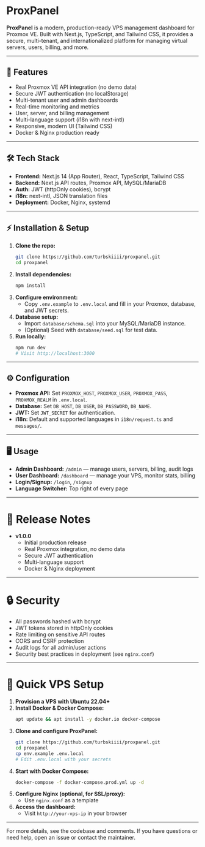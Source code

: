 # ProxPanel

**ProxPanel** is a modern, production-ready VPS management dashboard for Proxmox VE. Built with Next.js, TypeScript, and Tailwind CSS, it provides a secure, multi-tenant, and internationalized platform for managing virtual servers, users, billing, and more.

---

## 🚀 Features
- Real Proxmox VE API integration (no demo data)
- Secure JWT authentication (no localStorage)
- Multi-tenant user and admin dashboards
- Real-time monitoring and metrics
- User, server, and billing management
- Multi-language support (i18n with next-intl)
- Responsive, modern UI (Tailwind CSS)
- Docker & Nginx production ready

---

## 🛠️ Tech Stack
- **Frontend:** Next.js 14 (App Router), React, TypeScript, Tailwind CSS
- **Backend:** Next.js API routes, Proxmox API, MySQL/MariaDB
- **Auth:** JWT (httpOnly cookies), bcrypt
- **i18n:** next-intl, JSON translation files
- **Deployment:** Docker, Nginx, systemd

---

## ⚡ Installation & Setup

1. **Clone the repo:**
   ```sh
   git clone https://github.com/turbskiiii/proxpanel.git
   cd proxpanel
   ```
2. **Install dependencies:**
   ```sh
   npm install
   ```
3. **Configure environment:**
   - Copy `.env.example` to `.env.local` and fill in your Proxmox, database, and JWT secrets.
4. **Database setup:**
   - Import `database/schema.sql` into your MySQL/MariaDB instance.
   - (Optional) Seed with `database/seed.sql` for test data.
5. **Run locally:**
   ```sh
   npm run dev
   # Visit http://localhost:3000
   ```

---

## ⚙️ Configuration
- **Proxmox API:** Set `PROXMOX_HOST`, `PROXMOX_USER`, `PROXMOX_PASS`, `PROXMOX_REALM` in `.env.local`.
- **Database:** Set `DB_HOST`, `DB_USER`, `DB_PASSWORD`, `DB_NAME`.
- **JWT:** Set `JWT_SECRET` for authentication.
- **i18n:** Default and supported languages in `i18n/request.ts` and `messages/`.

---

## 🖥️ Usage
- **Admin Dashboard:** `/admin` — manage users, servers, billing, audit logs
- **User Dashboard:** `/dashboard` — manage your VPS, monitor stats, billing
- **Login/Signup:** `/login`, `/signup`
- **Language Switcher:** Top right of every page

---

# 📝 Release Notes

- **v1.0.0**
  - Initial production release
  - Real Proxmox integration, no demo data
  - Secure JWT authentication
  - Multi-language support
  - Docker & Nginx deployment

---

# 🔒 Security
- All passwords hashed with bcrypt
- JWT tokens stored in httpOnly cookies
- Rate limiting on sensitive API routes
- CORS and CSRF protection
- Audit logs for all admin/user actions
- Security best practices in deployment (see `nginx.conf`)

---

# 🚀 Quick VPS Setup
1. **Provision a VPS with Ubuntu 22.04+**
2. **Install Docker & Docker Compose:**
   ```sh
   apt update && apt install -y docker.io docker-compose
   ```
3. **Clone and configure ProxPanel:**
   ```sh
   git clone https://github.com/turbskiiii/proxpanel.git
   cd proxpanel
   cp env.example .env.local
   # Edit .env.local with your secrets
   ```
4. **Start with Docker Compose:**
   ```sh
   docker-compose -f docker-compose.prod.yml up -d
   ```
5. **Configure Nginx (optional, for SSL/proxy):**
   - Use `nginx.conf` as a template
6. **Access the dashboard:**
   - Visit `http://your-vps-ip` in your browser

---

For more details, see the codebase and comments. If you have questions or need help, open an issue or contact the maintainer. 
